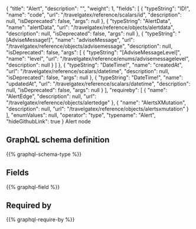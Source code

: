 {
  "title": "Alert",
  "description": "",
  "weight": 1,
  "fields": [
    {
      "typeString": "ID!",
      "name": "code",
      "url": "/travelgatex/reference/scalars/id",
      "description": null,
      "isDeprecated": false,
      "args": null
    },
    {
      "typeString": "AlertData",
      "name": "alertData",
      "url": "/travelgatex/reference/objects/alertdata",
      "description": null,
      "isDeprecated": false,
      "args": null
    },
    {
      "typeString": "[AdviseMessage!]",
      "name": "adviseMessage",
      "url": "/travelgatex/reference/objects/advisemessage",
      "description": null,
      "isDeprecated": false,
      "args": [
        {
          "typeString": "[AdviseMessageLevel]",
          "name": "level",
          "url": "/travelgatex/reference/enums/advisemessagelevel",
          "description": null
        }
      ]
    },
    {
      "typeString": "DateTime!",
      "name": "createdAt",
      "url": "/travelgatex/reference/scalars/datetime",
      "description": null,
      "isDeprecated": false,
      "args": null
    },
    {
      "typeString": "DateTime!",
      "name": "updatedAt",
      "url": "/travelgatex/reference/scalars/datetime",
      "description": null,
      "isDeprecated": false,
      "args": null
    }
  ],
  "requireby": [
    {
      "name": "AlertEdge",
      "description": null,
      "url": "/travelgatex/reference/objects/alertedge"
    },
    {
      "name": "AlertsXMutation",
      "description": null,
      "url": "/travelgatex/reference/objects/alertsxmutation"
    }
  ],
  "enumValues": null,
  "operator": "type",
  "typename": "Alert",
  "hideGithubLink": true
}
 Alert node
## GraphQL schema definition

{{% graphql-schema-type %}}

## Fields

{{% graphql-field %}}

## Required by

{{% graphql-require-by %}}
